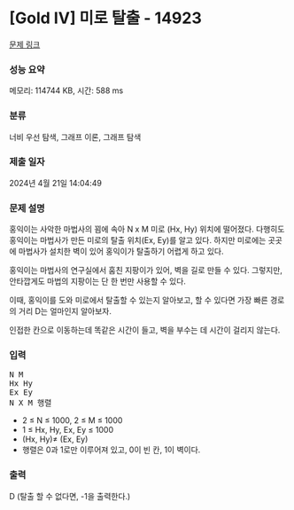 # [Gold IV] 미로 탈출 - 14923 

[문제 링크](https://www.acmicpc.net/problem/14923) 

### 성능 요약

메모리: 114744 KB, 시간: 588 ms

### 분류

너비 우선 탐색, 그래프 이론, 그래프 탐색

### 제출 일자

2024년 4월 21일 14:04:49

### 문제 설명

<p>홍익이는 사악한 마법사의 꾐에 속아 N x M 미로 (Hx, Hy) 위치에 떨어졌다. 다행히도 홍익이는 마법사가 만든 미로의 탈출 위치(Ex, Ey)를 알고 있다. 하지만 미로에는 곳곳에 마법사가 설치한 벽이 있어 홍익이가 탈출하기 어렵게 하고 있다.</p>

<p>홍익이는 마법사의 연구실에서 훔친 지팡이가 있어, 벽을 길로 만들 수 있다. 그렇지만, 안타깝게도 마법의 지팡이는 단 한 번만 사용할 수 있다.</p>

<p>이때, 홍익이를 도와 미로에서 탈출할 수 있는지 알아보고, 할 수 있다면 가장 빠른 경로의 거리 D는 얼마인지 알아보자.</p>

<p>인접한 칸으로 이동하는데 똑같은 시간이 들고, 벽을 부수는 데 시간이 걸리지 않는다.</p>

### 입력 

 <pre>N M
Hx Hy
Ex Ey
N X M 행렬</pre>

<ul>
	<li>2 ≤ N ≤ 1000, 2 ≤ M ≤ 1000</li>
	<li>1 ≤ Hx, Hy, Ex, Ey ≤ 1000</li>
	<li>(Hx, Hy)≠ (Ex, Ey)</li>
	<li>행렬은 0과 1로만 이루어져 있고, 0이 빈 칸, 1이 벽이다.</li>
</ul>

### 출력 

 <p>D (탈출 할 수 없다면, -1을 출력한다.)</p>

